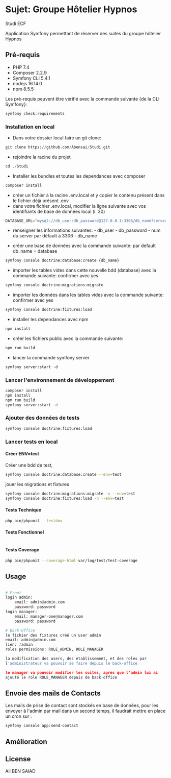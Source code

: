 # Sujet: Groupe Hôtelier Hypnos
Studi ECF

Application Symfony permettant de réserver des suites du groupe hôtelier Hypnos

## Pré-requis
* PHP 7.4
* Composer 2.2.9
* Symfony CLI 5.4.1
* nodejs 16.14.0
* npm 8.5.5

Les pré-requis peuvent être vérifié avec la commande suivante {de la CLI Symfony}:
```bash
symfony check:requirements
```

### Installation en local

  - Dans votre dossier local faire un git clone:
```python
git clone https://github.com/Abensai/Studi.git
```
  - rejoindre la racine du projet
```python
cd ./Studi
```
   - Installer les bundles et toutes les dependances avec composer
```python
composer install
```
   - créer un fichier à la racine .env.local et y copier le contenu présent dans le fichier dèjà présent .env
   - dans votre fichier .env.local, modifier la ligne suivante avec vos identifiants de base de données local (l. 30)
```python
DATABASE_URL="mysql://db_user:db_password@127.0.0.1:3306/db_name?serverVersion=5.7"
```
  - renseigner les informations suivantes:
        - db_user
        - db_password
        - num du server par défault à 3306
        - db_name

  - créer une base de données avec la commande suivante: par default db_name = database
```python
symfony console doctrine:database:create {db_name}
```  
   - importer les tables vides dans cette nouvelle bdd (database) avec la commande suivante: confirmer avec yes
```python
symfony console doctrine:migrations:migrate
``` 
  - importer les données dans les tables vides avec la commande suivante: confirmer avec yes   
```python
symfony console doctrine:fixtures:load 
``` 
   - installer les dependances avec npm
```python
npm install
```
   - créer les fichiers public avec la commande suivante:
```python
npm run build
```
   - lancer la commande symfony server
```python
symfony server:start -d
```

### Lancer l'environnement de développement

```bash
composer install
npm install
npm run build
symfony server:start -d
```

### Ajouter des données de tests
```bash
symfony console doctrine:fixtures:load
```

### Lancer tests en local
#### Créer ENV=test
Créer une bdd de test, 
```bash
symfony console doctrine:database:create --env=test
```
jouer les migrations et fixtures
```bash
symfony console doctrine:migrations:migrate -n --env=test
symfony console doctrine:fixtures:load -n --env=test
```
#### Tests Technique
```bash
php bin/phpunit --testdox
```
#### Tests Fonctionnel
```bash

```
#### Tests Coverage
```bash
php bin/phpunit --coverage-html var/log/test/test-coverage
```

## Usage

```python

# Front
login admin:
    email: admin@admin.com
    password: password
login manager:
    email: manager-one@manager.com
    password: password

# Back-Office
le fichier des fixtures créé un user admin
email: admin@admin.com
lien: /admin
roles permissions: ROLE_ADMIN, ROLE_MANAGER

la modification des users, des etablissement, et des roles par 
l'administrateur va pouvoir se faire depuis le back-office

le manager va pouvoir modifier les suites, après que l'admin lui ai
ajouté le role ROLE_MANAGER depuis de back-office 
```

## Envoie des mails de Contacts

Les mails de prise de contact sont stockés en base de données, pour les envoyer à l'admin par mail 
dans un second temps, il faudrait mettre en place un cron sur :
```bash
symfony console app:send-contact
```

## Amélioration


## License
Ali BEN SAIAD